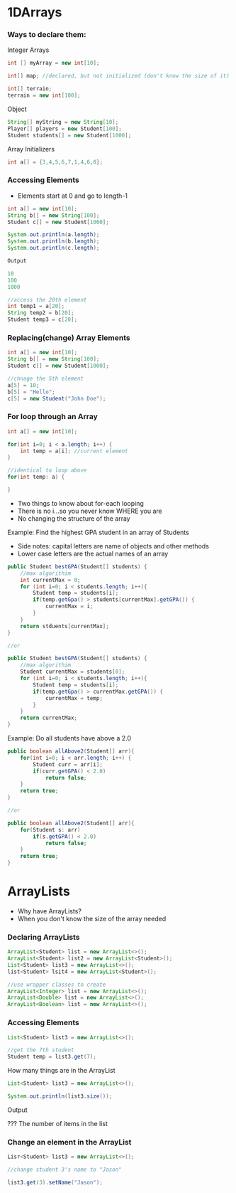 # 1DArrays 

### Ways to declare them:

Integer Arrays 

```java
int [] myArray = new int[10]; 

int[] map; //declared, but not initialized (don't know the size of it) 

int[] terrain;
terrain = new int[100]; 
```

Object 

```java 
String[] myString = new String[10]; 
Player[] players = new Student[100]; 
Student students[] = new Student[1000]; 
```

Array Initializers 

```java
int a[] = {3,4,5,6,7,1,4,6,8}; 
```

### Accessing Elements 

- Elements start at 0 and go to length-1 

```java 
int a[] = new int[10]; 
String b[] = new String[100]; 
Student c[] = new Student[1000]; 

System.out.println(a.length); 
System.out.println(b.length);
System.out.println(c.length);

Output 

10
100
1000

//access the 20th element 
int temp1 = a[20]; 
String temp2 = b[20];
Student temp3 = c[20]; 
```

### Replacing(change) Array Elements 
```java 
int a[] = new int[10]; 
String b[] = new String[100]; 
Student c[] = new Student[1000];

//chnage the 5th element 
a[5] = 10; 
b[5] = "Hello";  
c[5] = new Student("John Doe"); 
```

### For loop through an Array

```java 
int a[] = new int[10]; 

for(int i=0; i < a.length; i++) {
    int temp = a[i]; //current element  
}

//identical to loop above
for(int temp: a) {

}
```

- Two things to know about for-each looping 
- There is no i...so you never know WHERE you are
- No changing the structure of the array 

Example: Find the highest GPA student in an array of Students 

- Side notes: capital letters are name of objects and other methods
- Lower case letters are the actual names of an array 
```java 
public Student bestGPA(Student[] students) {
    //max algorithim 
    int currentMax = 0; 
    for (int i=0; i < students.length; i++){
        Student temp = students[i]; 
        if(temp.getGpa() > students[currentMax].getGPA()) {
            currentMax = i; 
        }
    }
    return stduents[currentMax]; 
}

//or 

public Student bestGPA(Student[] students) {
    //max algorithim
    Student currentMax = students[0]; 
    for (int i=0; i < students.length; i++){
        Student temp = students[i]; 
        if(temp.getGpa() > currentMax.getGPA()) {
            currentMax = temp; 
        }
    }
    return currentMax; 
}
```

Example: Do all students have above a 2.0 

```java 
public boolean allAbove2(Student[] arr){
    for(int i=0; i < arr.length; i++) {
        Student curr = arr[i]; 
        if(curr.getGPA() < 2.0)
            return false; 
    }
    return true; 
}

//or 

public boolean allAbove2(Student[] arr){
    for(Student s: arr) 
        if(s.getGPA() < 2.0)
            return false; 
    }
    return true; 
} 
```

# ArrayLists

- Why have ArrayLists?
- When you don't know the size of the array needed

### Declaring ArrayLists
```java 
ArrayList<Student> list = new ArrayList<>();
ArrayList<Student> list2 = new ArrayList<Student>(); 
List<Student> list3 = new ArrayList<>(); 
list<Student> lsit4 = new ArrayList<Student>(); 

//use wrapper classes to create 
ArrayList<Integer> list = new ArrayList<>();
ArrayList<Double> list = new ArrayList<>();
ArrayList<Boolean> list = new ArrayList<>();
```

### Accessing Elements 
```java 
List<Student> list3 = new ArrayList<>(); 

//get the 7th student 
Student temp = list3.get(7); 
```

How many things are in the ArrayList 

```java 
List<Student> list3 = new ArrayList<>();

System.out.println(list3.size());
```

Output 

??? The number of items in the list 

### Change an element in the ArrayList

```java 
Lisr<Student> list3 = new ArrayList<>(); 

//change student 3's name to "Jason"

list3.get(3).setName("Jason"); 





